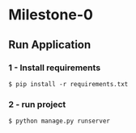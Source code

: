 # Milestone-0

## Run Application

### 1 - Install requirements 
```
$ pip install -r requirements.txt
```

### 2 - run project

```
$ python manage.py runserver
```

